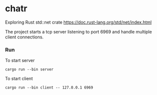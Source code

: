 # chatr

Exploring Rust std::net crate https://doc.rust-lang.org/std/net/index.html

The project starts a tcp server listening to port 6969 and handle multiple client connections.

### Run
To start server
```
cargo run --bin server
```

To start client
```
cargo run --bin client -- 127.0.0.1 6969
```
